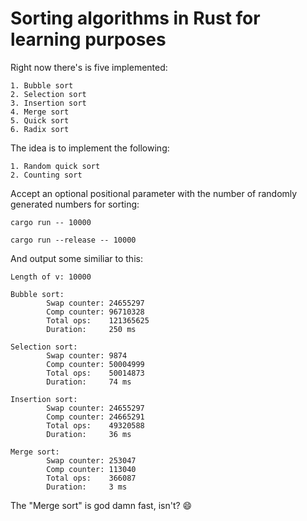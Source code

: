 # Sorting algorithms in Rust for learning purposes

Right now there's is five implemented:

    1. Bubble sort
    2. Selection sort
    3. Insertion sort
    4. Merge sort
    5. Quick sort
    6. Radix sort

The idea is to implement the following:

    1. Random quick sort
    2. Counting sort

Accept an optional positional parameter with the number of randomly generated numbers for sorting:

```
cargo run -- 10000
```

```
cargo run --release -- 10000
```

And output some similiar to this:

```
Length of v: 10000

Bubble sort:
        Swap counter: 24655297
        Comp counter: 96710328
        Total ops:    121365625
        Duration:     250 ms

Selection sort:
        Swap counter: 9874
        Comp counter: 50004999
        Total ops:    50014873
        Duration:     74 ms

Insertion sort:
        Swap counter: 24655297
        Comp counter: 24665291
        Total ops:    49320588
        Duration:     36 ms

Merge sort:
        Swap counter: 253047
        Comp counter: 113040
        Total ops:    366087
        Duration:     3 ms

```

The "Merge sort" is god damn fast, isn't? :smile:
